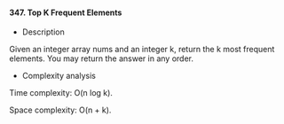 #### 347. Top K Frequent Elements
* Description

Given an integer array nums and an integer k, return the k most frequent elements. You may return the answer in any order.

* Complexity analysis

Time complexity: O(n log k).

Space complexity: O(n + k).

